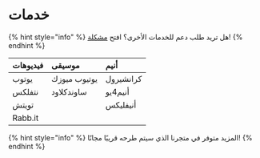 # خدمات

{% hint style="info" %}
هل تريد طلب دعم للخدمات الأخرى؟ افتح [مشكلة](https://github.com/PreMiD/Presences/issues/new?template=service_request.md)!
{% endhint %}

| فيديوهات | موسيقى | أنيم |
| :--- | :--- | :--- |
| يوتوب | يوتيوب ميوزك | كرانشيرول |
| نتفلكس | ساوندكلاود | أنيم4يو |
| تويتش |  | أنيفليكس |
| Rabb.it |  |  |

{% hint style="info" %}
المزيد متوفر في متجرنا الذي سيتم طرحه قريبًا مجانًا!
{% endhint %}



